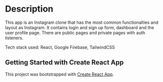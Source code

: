 # Description

This app is an Instagram clone that has the most common functionalties and layout as Instagram. It contains login and sign up form, dashboard and the user profile page. There are public pages and private pages with auth listeners.

Tech stack used: React, Google Firebase, TailwindCSS

## Getting Started with Create React App

This project was bootstrapped with [Create React App](https://github.com/facebook/create-react-app).

